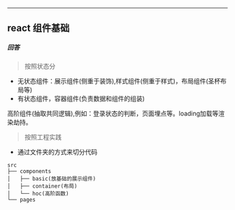 ----
react 组件基础
----

##### 回答
> 按照状态分
* 无状态组件：展示组件(侧重于装饰),样式组件(侧重于样式)，布局组件(圣杯布局等)
* 有状态组件，容器组件(负责数据和组件的组装)

高阶组件(抽取共同逻辑),例如：登录状态的判断，页面埋点等。loading加载等渲染劫持。
> 按照工程实践
* 通过文件夹的方式来切分代码
```
src
├── components
│   ├── basic(放基础的展示组件)
│   ├── container(布局)
│   └── hoc(高阶函数)
└── pages
```